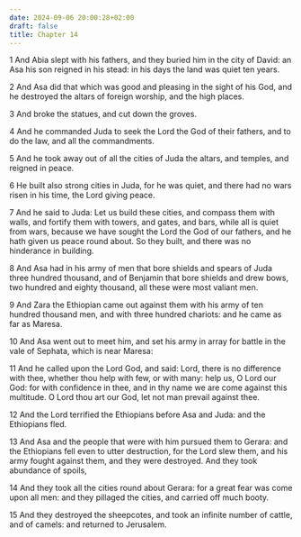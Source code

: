 ```yaml
---
date: 2024-09-06 20:00:28+02:00
draft: false
title: Chapter 14
---
```




1 And Abia slept with his fathers, and they buried him in the city of David: an Asa his son reigned in his stead: in his days the land was quiet ten years.

2 And Asa did that which was good and pleasing in the sight of his God, and he destroyed the altars of foreign worship, and the high places.

3 And broke the statues, and cut down the groves.

4 And he commanded Juda to seek the Lord the God of their fathers, and to do the law, and all the commandments.

5 And he took away out of all the cities of Juda the altars, and temples, and reigned in peace.

6 He built also strong cities in Juda, for he was quiet, and there had no wars risen in his time, the Lord giving peace.

7 And he said to Juda: Let us build these cities, and compass them with walls, and fortify them with towers, and gates, and bars, while all is quiet from wars, because we have sought the Lord the God of our fathers, and he hath given us peace round about. So they built, and there was no hinderance in building.

8 And Asa had in his army of men that bore shields and spears of Juda three hundred thousand, and of Benjamin that bore shields and drew bows, two hundred and eighty thousand, all these were most valiant men.

9 And Zara the Ethiopian came out against them with his army of ten hundred thousand men, and with three hundred chariots: and he came as far as Maresa.

10 And Asa went out to meet him, and set his army in array for battle in the vale of Sephata, which is near Maresa:

11 And he called upon the Lord God, and said: Lord, there is no difference with thee, whether thou help with few, or with many: help us, O Lord our God: for with confidence in thee, and in thy name we are come against this multitude. O Lord thou art our God, let not man prevail against thee.

12 And the Lord terrified the Ethiopians before Asa and Juda: and the Ethiopians fled.

13 And Asa and the people that were with him pursued them to Gerara: and the Ethiopians fell even to utter destruction, for the Lord slew them, and his army fought against them, and they were destroyed. And they took abundance of spoils,

14 And they took all the cities round about Gerara: for a great fear was come upon all men: and they pillaged the cities, and carried off much booty.

15 And they destroyed the sheepcotes, and took an infinite number of cattle, and of camels: and returned to Jerusalem.

